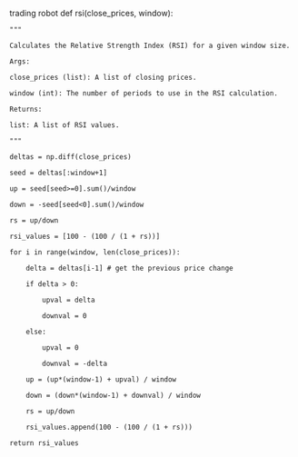 trading robot
def rsi(close_prices, window):

    """

    Calculates the Relative Strength Index (RSI) for a given window size.

    Args:

    close_prices (list): A list of closing prices.

    window (int): The number of periods to use in the RSI calculation.

    Returns:

    list: A list of RSI values.

    """

    deltas = np.diff(close_prices)

    seed = deltas[:window+1]

    up = seed[seed>=0].sum()/window

    down = -seed[seed<0].sum()/window

    rs = up/down

    rsi_values = [100 - (100 / (1 + rs))]

    for i in range(window, len(close_prices)):

        delta = deltas[i-1] # get the previous price change

        if delta > 0:

            upval = delta

            downval = 0

        else:

            upval = 0

            downval = -delta

        up = (up*(window-1) + upval) / window

        down = (down*(window-1) + downval) / window

        rs = up/down

        rsi_values.append(100 - (100 / (1 + rs)))

    return rsi_values

